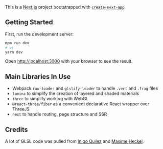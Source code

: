 This is a [Next.js](https://nextjs.org/) project bootstrapped with [`create-next-app`](https://github.com/vercel/next.js/tree/canary/packages/create-next-app).

## Getting Started

First, run the development server:

```bash
npm run dev
# or
yarn dev
```

Open [http://localhost:3000](http://localhost:3000) with your browser to see the result.

## Main Libraries In Use

+ Webpack `raw-loader` and `glslify-loader` to handle `.vert` and `.frag` files
+ `lamina` to simplify the creation of layered and shaded materials
+ `three` to simplify working with WebGL
+ `@react-three/fiber` as a convenient declarative React wrapper over ThreeJS
+ `next` to handle routing, page structure and SSR

## Credits

A lot of GLSL code was pulled from [Inigo Quilez](https://iquilezles.org/) and [Maxime Heckel](https://r3f.maximeheckel.com/).